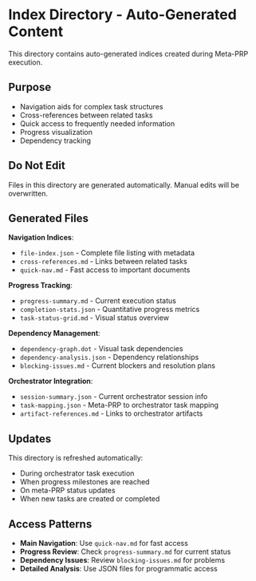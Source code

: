 # Index Directory - Auto-Generated Content

This directory contains auto-generated indices created during Meta-PRP execution.

## Purpose
- Navigation aids for complex task structures
- Cross-references between related tasks  
- Quick access to frequently needed information
- Progress visualization
- Dependency tracking

## Do Not Edit
Files in this directory are generated automatically. Manual edits will be overwritten.

## Generated Files

**Navigation Indices**:
- `file-index.json` - Complete file listing with metadata
- `cross-references.md` - Links between related tasks
- `quick-nav.md` - Fast access to important documents

**Progress Tracking**:
- `progress-summary.md` - Current execution status
- `completion-stats.json` - Quantitative progress metrics
- `task-status-grid.md` - Visual status overview

**Dependency Management**:
- `dependency-graph.dot` - Visual task dependencies  
- `dependency-analysis.json` - Dependency relationships
- `blocking-issues.md` - Current blockers and resolution plans

**Orchestrator Integration**:
- `session-summary.json` - Current orchestrator session info
- `task-mapping.json` - Meta-PRP to orchestrator task mapping
- `artifact-references.md` - Links to orchestrator artifacts

## Updates
This directory is refreshed automatically:
- During orchestrator task execution
- When progress milestones are reached
- On meta-PRP status updates
- When new tasks are created or completed

## Access Patterns
- **Main Navigation**: Use `quick-nav.md` for fast access
- **Progress Review**: Check `progress-summary.md` for current status  
- **Dependency Issues**: Review `blocking-issues.md` for problems
- **Detailed Analysis**: Use JSON files for programmatic access